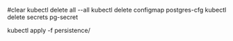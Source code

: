 #clear
kubectl delete all --all
kubectl delete configmap postgres-cfg
kubectl delete secrets pg-secret

kubectl apply -f persistence/
